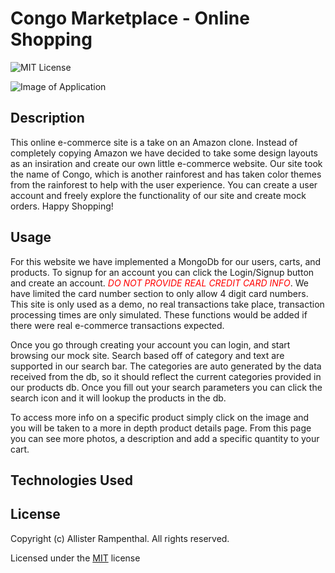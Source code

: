 # Congo Marketplace - Online Shopping

![MIT License](https://img.shields.io/badge/License-MIT-green)

![Image of Application](./img/employee-tracker-landing.PNG)

## Description

This online e-commerce site is a take on an Amazon clone. Instead of completely copying Amazon we have decided to take some design layouts as an insiration and create our own little e-commerce website. Our site took the name of Congo, which is another rainforest and has taken color themes from the rainforest to help with the user experience. You can create a user account and freely explore the functionality of our site and create mock orders. Happy Shopping!

## Usage

For this website we have implemented a MongoDb for our users, carts, and products. To signup for an account you can click the Login/Signup button and create an account. <span style="color:red; font-style: italic">DO NOT PROVIDE REAL CREDIT CARD INFO</span>. We have limited the card number section to only allow 4 digit card numbers. This site is only used as a demo, no real transactions take place, transaction processing times are only simulated. These functions would be added if there were real e-commerce transactions expected. 

Once you go through creating your account you can login, and start browsing our mock site. Search based off of category and text are supported in our search bar. The categories are auto generated by the data received from the db, so it should reflect the current categories provided in our products db. Once you fill out your search parameters you can click the search icon and it will lookup the products in the db. 

To access more info on a specific product simply click on the image and you will be taken to a more in depth product details page. From this page you can see more photos, a description and add a specific quantity to your cart.

## Technologies Used

## License

Copyright (c) Allister Rampenthal. All rights reserved.

Licensed under the [MIT](https://choosealicense.com/licenses/mit/) license
